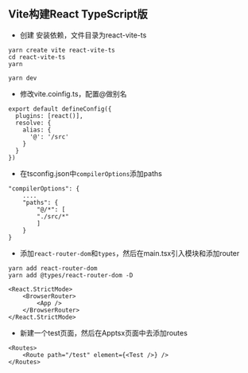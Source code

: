 ## Vite构建React TypeScript版

- 创建 安装依赖，文件目录为react-vite-ts
```
yarn create vite react-vite-ts
cd react-vite-ts
yarn

yarn dev
```

- 修改vite.coinfig.ts，配置@做别名
```
export default defineConfig({
  plugins: [react()],
  resolve: {
    alias: {
      '@': '/src'
    }
  }
})
```
- 在tsconfig.json中`compilerOptions`添加paths
```
"compilerOptions": {
    ....
    "paths": {
        "@/*": [
        "./src/*"
        ]
    }
}
```
- 添加`react-router-dom`和`types`，然后在main.tsx引入模块和添加router
```
yarn add react-router-dom
yarn add @types/react-router-dom -D
```
```
<React.StrictMode>
    <BrowserRouter>
        <App />
    </BrowserRouter>
</React.StrictMode>
```
- 新建一个test页面，然后在Apptsx页面中去添加routes
```
<Routes>
    <Route path="/test" element={<Test />} />
</Routes>
```
